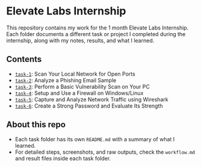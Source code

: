 # Elevate Labs Internship

This repository contains my work for the 1 month Elevate Labs Internship. Each folder documents a different task or project I completed during the internship, along with my notes, results, and what I learned.

## Contents

- [`task-1`](task-1/): Scan Your Local Network for Open Ports
- [`task-2`](task-2/): Analyze a Phishing Email Sample
- [`task-3`](task-3/): Perform a Basic Vulnerability Scan on Your PC
- [`task-4`](task-4/): Setup and Use a Firewall on Windows/Linux
- [`task-5`](task-5/): Capture and Analyze Network Traffic using Wireshark
- [`task-6`](task-6/): Create a Strong Password and Evaluate Its Strength

## About this repo

- Each task folder has its own `README.md` with a summary of what I learned.
- For detailed steps, screenshots, and raw outputs, check the `workflow.md` and result files inside each task folder.

